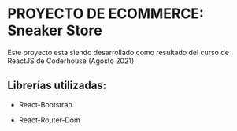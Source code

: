 # PROYECTO DE ECOMMERCE: Sneaker Store

Este proyecto esta siendo desarrollado como resultado del curso de ReactJS de Coderhouse (Agosto 2021) 


## Librerías utilizadas:

- React-Bootstrap

- React-Router-Dom

